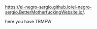 https://el-negro-sergio.github.io/el-negro-sergio.BetterMotherfuckingWebsite.io/.

here you have TBMFW
